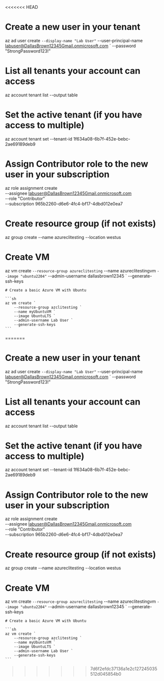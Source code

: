 <<<<<<< HEAD
# Create a new user in your tenant
az ad user create `
    --display-name "Lab User" `
    --user-principal-name labuser@DallasBrown12345Gmail.onmicrosoft.com `
    --password "StrongPassword123!"

# List all tenants your account can access
az account tenant list --output table

# Set the active tenant (if you have access to multiple)
az account tenant set --tenant-id 1f634a08-6b7f-452e-bebc-2ae69189deb9

# Assign Contributor role to the new user in your subscription
az role assignment create \
    --assignee labuser@DallasBrown12345Gmail.onmicrosoft.com \
    --role "Contributor" \
    --subscription 965b2260-d6e6-4fc4-bf17-4dbd012e0ea7


# Create resource group (if not exists)
az group create --name azureclitesting --location westus

# Create VM
az vm create `
    --resource-group azureclitesting `
    --name azureclitestingvm `
    --image "ubuntu2204" `
    --admin-username dallasbrown12345 `
    --generate-ssh-keys



    # Create a basic Azure VM with Ubuntu

    ```sh
    az vm create `
        --resource-group azclitesting `
        --name myUbuntuVM `
        --image UbuntuLTS `
        --admin-username Lab User `
        --generate-ssh-keys
    ```




=======
# Create a new user in your tenant
az ad user create `
    --display-name "Lab User" `
    --user-principal-name labuser@DallasBrown12345Gmail.onmicrosoft.com `
    --password "StrongPassword123!"

# List all tenants your account can access
az account tenant list --output table

# Set the active tenant (if you have access to multiple)
az account tenant set --tenant-id 1f634a08-6b7f-452e-bebc-2ae69189deb9

# Assign Contributor role to the new user in your subscription
az role assignment create \
    --assignee labuser@DallasBrown12345Gmail.onmicrosoft.com \
    --role "Contributor" \
    --subscription 965b2260-d6e6-4fc4-bf17-4dbd012e0ea7


# Create resource group (if not exists)
az group create --name azureclitesting --location westus

# Create VM
az vm create `
    --resource-group azureclitesting `
    --name azureclitestingvm `
    --image "ubuntu2204" `
    --admin-username dallasbrown12345 `
    --generate-ssh-keys



    # Create a basic Azure VM with Ubuntu

    ```sh
    az vm create `
        --resource-group azclitesting `
        --name myUbuntuVM `
        --image UbuntuLTS `
        --admin-username Lab User `
        --generate-ssh-keys
    ```




>>>>>>> 7d6f2efdc37136a1e2c127245035512d045854b0
